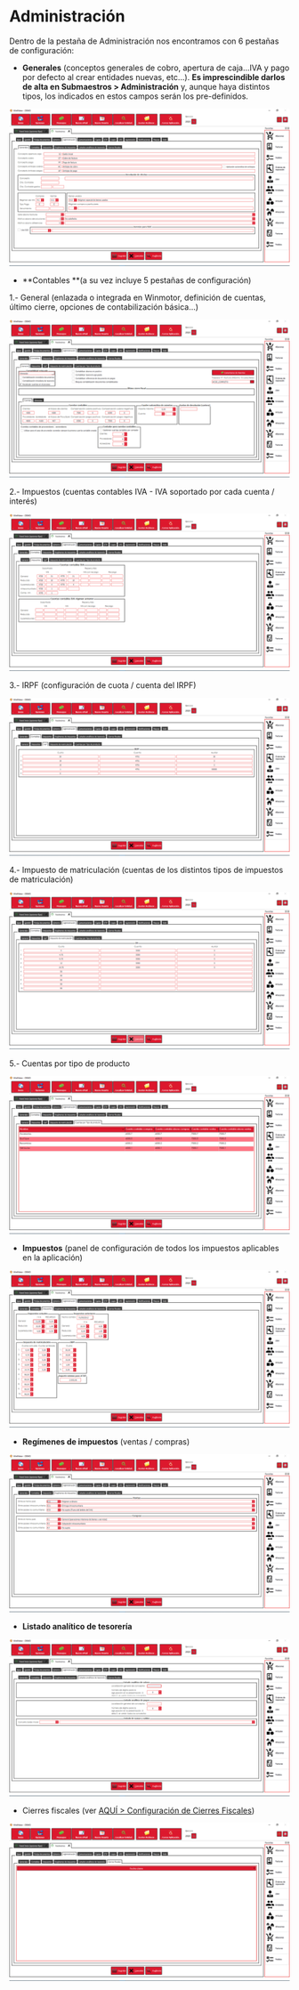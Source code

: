 # Administración

Dentro de la pestaña de Administración nos encontramos con 6 pestañas de configuración:

* **Generales** (conceptos generales de cobro, apertura de caja...IVA y pago por defecto al crear entidades nuevas, etc...). **Es imprescindible darlos de alta en Submaestros > Administración** y, aunque haya distintos tipos, los indicados en estos campos serán los pre-definidos.

![](<../../../.gitbook/assets/image (416).png>)

* **Contables **(a su vez incluye 5 pestañas de configuración)

1.- General (enlazada o integrada en Winmotor, definición de cuentas, último cierre, opciones de contabilización básica...)

![](<../../../.gitbook/assets/image (418).png>)

2.- Impuestos (cuentas contables IVA - IVA soportado por cada cuenta / interés)

![](<../../../.gitbook/assets/image (419).png>)

3.- IRPF (configuración de cuota / cuenta del IRPF)

![](<../../../.gitbook/assets/image (420).png>)

4.- Impuesto de matriculación (cuentas de los distintos tipos de impuestos de matriculación)

![](<../../../.gitbook/assets/image (422).png>)

5.- Cuentas por tipo de producto

![](<../../../.gitbook/assets/image (423).png>)

* **Impuestos** (panel de configuración de todos los impuestos aplicables en la aplicación)

![](<../../../.gitbook/assets/image (424).png>)

* **Regímenes de impuestos** (ventas / compras)

![](<../../../.gitbook/assets/image (425).png>)

* **Listado analítico de tesorería**

![](<../../../.gitbook/assets/image (426).png>)

* Cierres fiscales (ver [AQUÍ > Configuración de Cierres Fiscales](../../administracion/enlace-contable/cierres-fiscales.md))

![](<../../../.gitbook/assets/image (427).png>)



